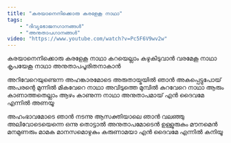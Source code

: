 ```yaml
---
title: "കരയാനെനിക്കൊരു കരളേകൂ നാഥാ"
tags:
    - "ദിവ്യഭോജനഗാനങ്ങൾ"
    - "അനുതാപഗാനങ്ങൾ"
video: "https://www.youtube.com/watch?v=Pc5F6V9wv2w"
---
```


കരയാനെനിക്കൊരു കരളേകൂ നാഥാ
കറയെല്ലാം കഴുകിടുവാന്‍
വരമേകൂ നാഥാ കൃപയേകൂ നാഥാ
അനുതാപപൂരിതനാകാന്‍

അറിവേറെയുണ്ടെന്ന അഹങ്കാരമോടെ
അരുതായ്മയില്‍ ഞാന്‍ അകപ്പെട്ടുപോയ്‌
അപരന്റെ മുന്നിൽ മികവേറെ നാഥാ
അവിടുത്തെ മുമ്പില്‍ കുറവേറെ നാഥാ
ആരും കാണാത്തതെല്ലാം
ആഴം കാണുന്ന നാഥാ അനുതാപമായ്‌
എന്‍ ദൈവമേ എന്നില്‍ അണയൂ

അഹംഭാവമോടെ ഞാന്‍ നടന്നു
ആസക്തിയാലെ ഞാന്‍ വലഞ്ഞു
അലിവോടെയെന്നെ ഒന്നു തൊട്ടാല്‍
അനുതാപമോടെന്‍ ഉള്ളുരുകും
മൗനമെന്‍ മനമുണരും
മാമക മാനസമൊഴുകും കരുണാമയാ
എന്‍ ദൈവമേ എന്നില്‍ കനിയൂ
